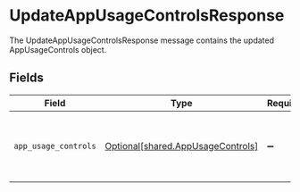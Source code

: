 # UpdateAppUsageControlsResponse

The UpdateAppUsageControlsResponse message contains the updated AppUsageControls object.


## Fields

| Field                                                                           | Type                                                                            | Required                                                                        | Description                                                                     |
| ------------------------------------------------------------------------------- | ------------------------------------------------------------------------------- | ------------------------------------------------------------------------------- | ------------------------------------------------------------------------------- |
| `app_usage_controls`                                                            | [Optional[shared.AppUsageControls]](../../models/shared/appusagecontrols.md)    | :heavy_minus_sign:                                                              | The AppUsageControls object describes some peripheral configuration for an app. |